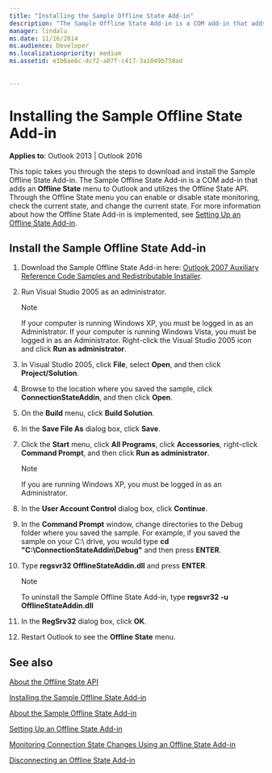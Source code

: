 ```yaml
---
title: "Installing the Sample Offline State Add-in"
description: "The Sample Offline State Add-in is a COM add-in that adds an Offline State menu to Outlook and utilizes the Offline State API."
manager: lindalu
ms.date: 11/16/2014
ms.audience: Developer
ms.localizationpriority: medium
ms.assetid: e1b6ae6c-dcf2-a07f-c417-3a1049b758ad
 
 
---
```


# Installing the Sample Offline State Add-in

  
  
**Applies to**: Outlook 2013 | Outlook 2016 
  
This topic takes you through the steps to download and install the Sample Offline State Add-in. The Sample Offline State Add-in is a COM add-in that adds an **Offline State** menu to Outlook and utilizes the Offline State API. Through the Offline State menu you can enable or disable state monitoring, check the current state, and change the current state. For more information about how the Offline State Add-in is implemented, see [Setting Up an Offline State Add-in](setting-up-an-offline-state-add-in.md).
  
## Install the Sample Offline State Add-in

1. Download the Sample Offline State Add-in here: [Outlook 2007 Auxiliary Reference Code Samples and Redistributable Installer](/office/client-developer/outlook/auxiliary/welcome-to-the-outlook-auxiliary-reference).
    
2. Run Visual Studio 2005 as an administrator.
    
    > [!NOTE]
    > If your computer is running Windows XP, you must be logged in as an Administrator. If your computer is running Windows Vista, you must be logged in as an Administrator. Right-click the Visual Studio 2005 icon and click **Run as administrator**. 
  
3. In Visual Studio 2005, click **File**, select **Open**, and then click **Project/Solution**.
    
4. Browse to the location where you saved the sample, click **ConnectionStateAddin**, and then click **Open**.
    
5. On the **Build** menu, click **Build Solution**.
    
6. In the **Save File As** dialog box, click **Save**.
    
7. Click the **Start** menu, click **All Programs**, click **Accessories**, right-click **Command Prompt**, and then click **Run as administrator**.
    
    > [!NOTE]
    > If you are running Windows XP, you must be logged in as an Administrator. 
  
8. In the **User Account Control** dialog box, click **Continue**.
    
9. In the **Command Prompt** window, change directories to the Debug folder where you saved the sample. For example, if you saved the sample on your C:\ drive, you would type **cd "C:\ConnectionStateAddin\Debug"** and then press **ENTER**. 
    
10. Type **regsvr32 OfflineStateAddin.dll** and press **ENTER**. 
    
    > [!NOTE]
    > To uninstall the Sample Offline State Add-in, type **regsvr32 -u OfflineStateAddin.dll**
  
11. In the **RegSrv32** dialog box, click **OK**.
    
12. Restart Outlook to see the **Offline State** menu. 
    
## See also



[About the Offline State API](about-the-offline-state-api.md)
  
[Installing the Sample Offline State Add-in](installing-the-sample-offline-state-add-in.md)
  
[About the Sample Offline State Add-in](about-the-sample-offline-state-add-in.md)
  
[Setting Up an Offline State Add-in](setting-up-an-offline-state-add-in.md)
  
[Monitoring Connection State Changes Using an Offline State Add-in](monitoring-connection-state-changes-using-an-offline-state-add-in.md)
  
[Disconnecting an Offline State Add-in](disconnecting-an-offline-state-add-in.md)

